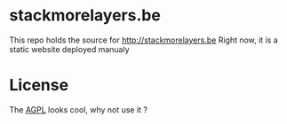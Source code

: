 # stackmorelayers.be

This repo holds the source for http://stackmorelayers.be
Right now, it is a static website deployed manualy

# License

The [AGPL](https://www.gnu.org/licenses/agpl-3.0.fr.html) looks cool, why not use it ?
